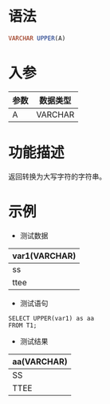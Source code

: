 # 语法

```sql
VARCHAR UPPER(A)
```

# 入参

| 参数 | 数据类型 |
| --- | --- |
| A | VARCHAR |

# 功能描述

返回转换为大写字符的字符串。

# 示例

- 测试数据

| var1(VARCHAR) | 
| --- | 
| ss | 
| ttee |

- 测试语句

```
SELECT UPPER(var1) as aa
FROM T1;
```

- 测试结果

| aa(VARCHAR) |
| --- |
| SS |
| TTEE |

